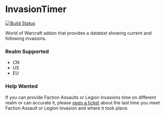 # InvasionTimer

[![Build Status](https://travis-ci.org/LiangYuxuan/InvasionTimer.svg?branch=master)](https://travis-ci.org/LiangYuxuan/InvasionTimer)

World of Warcraft addon that provides a datatext showing current and following invasions.

### Realm Supported

* CN
* US
* EU

### Help Wanted

If you can provide Faction Assaults or Legion Invasions time on different realm or can accurate it, please [open a ticket](https://github.com/LiangYuxuan/InvasionTimer/issues) about the last time you meet Faction Assault or Legion Invasion and where it took place.
